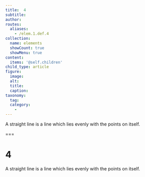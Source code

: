 ```yaml
---
title:  4
subtitle: 
author:
routes:
  aliases:
    - /elem.1.def.4
collection:
  name: elements
  showCount: true
  showMenu: true
content:
  items: '@self.children'
child_type: article
figure:
  image:
  alt:
  title:
  caption:
taxonomy:
  tag:
  category:
    - 
---
```


<p>A <term>straight line</term> is a line which lies evenly with the points on itself.</p>

===

<h1>4</h1>
<p>A <term>straight line</term> is a line which lies evenly with the points on itself.</p>
